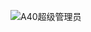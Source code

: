 ![A40超级管理员](https://github.com/a270216360/ly.githb.io/assets/173532731/eacc6740-2ef8-4f9c-86f6-d00ef50bc474)
